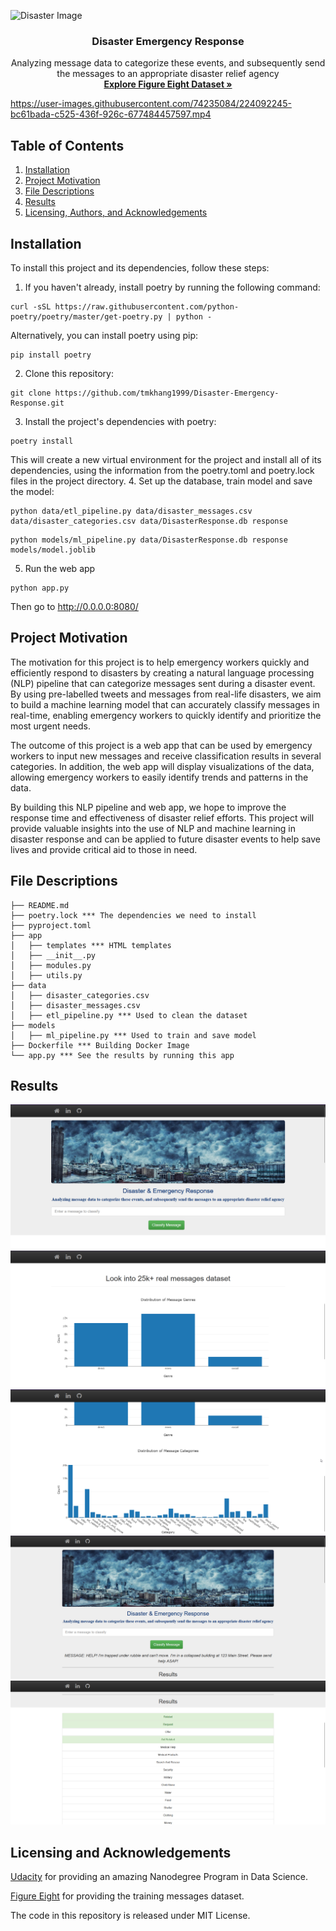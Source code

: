 
![Disaster Image](https://cdn.pixabay.com/photo/2018/09/28/11/11/yorkshire-3709066_1280.jpg)

<h3 align="center">Disaster Emergency Response</h3>

<p align="center">
  Analyzing message data to categorize these events, and subsequently send the messages to an appropriate disaster relief agency
  <br>
  <a href="https://www.kaggle.com/datasets/sidharth178/disaster-response-messages?select=disaster_categories.csv"><strong>Explore Figure Eight Dataset »</strong></a>
</p>

https://user-images.githubusercontent.com/74235084/224092245-bc61bada-c525-436f-926c-677484457597.mp4

## Table of Contents
1. [Installation](#installation)
2. [Project Motivation](#motivation)
3. [File Descriptions](#files)
4. [Results](#results)
5. [Licensing, Authors, and Acknowledgements](#licensing)

## Installation <a name="installation"></a>
To install this project and its dependencies, follow these steps:
1. If you haven't already, install poetry by running the following command:
```
curl -sSL https://raw.githubusercontent.com/python-poetry/poetry/master/get-poetry.py | python -
```
Alternatively, you can install poetry using pip:
```angular2html
pip install poetry
```
2. Clone this repository:
```angular2html
git clone https://github.com/tmkhang1999/Disaster-Emergency-Response.git
```
3. Install the project's dependencies with poetry:
```angular2html
poetry install
```
This will create a new virtual environment for the project and install all of its dependencies, using the information from the poetry.toml and poetry.lock files in the project directory.
4. Set up the database, train model and save the model:
```angular2html
python data/etl_pipeline.py data/disaster_messages.csv data/disaster_categories.csv data/DisasterResponse.db response
```
```angular2html
python models/ml_pipeline.py data/DisasterResponse.db response models/model.joblib
```
5. Run the web app
```angular2html
python app.py
```
Then go to http://0.0.0.0:8080/

## Project Motivation<a name="motivation"></a>
The motivation for this project is to help emergency workers quickly and efficiently respond to disasters by creating a natural language processing (NLP) pipeline that can categorize messages sent during a disaster event. By using pre-labelled tweets and messages from real-life disasters, we aim to build a machine learning model that can accurately classify messages in real-time, enabling emergency workers to quickly identify and prioritize the most urgent needs.

The outcome of this project is a web app that can be used by emergency workers to input new messages and receive classification results in several categories. In addition, the web app will display visualizations of the data, allowing emergency workers to easily identify trends and patterns in the data.

By building this NLP pipeline and web app, we hope to improve the response time and effectiveness of disaster relief efforts. This project will provide valuable insights into the use of NLP and machine learning in disaster response and can be applied to future disaster events to help save lives and provide critical aid to those in need.

## File Descriptions <a name="files"></a>
```angular2html
├── README.md
├── poetry.lock *** The dependencies we need to install
├── pyproject.toml
├── app
│   ├── templates *** HTML templates
│   ├── __init__.py
│   ├── modules.py
│   ├── utils.py
├── data
│   ├── disaster_categories.csv
│   ├── disaster_messages.csv
│   ├── etl_pipeline.py *** Used to clean the dataset
├── models
│   ├── ml_pipeline.py *** Used to train and save model
├── Dockerfile *** Building Docker Image
└── app.py *** See the results by running this app
```

## Results<a name="results"></a>
![img.png](img/img.png)
![img_1.png](img/img_1.png)
![img_2.png](img/img_2.png)
![img_3.png](img/img_3.png)
![img_4.png](img/img_4.png)


## Licensing and Acknowledgements<a name="licensing"></a>
[Udacity](https://www.udacity.com/) for providing an amazing Nanodegree Program in Data Science.

[Figure  Eight](https://appen.com/) for providing the training messages dataset.

The code in this repository is released under MIT License.

